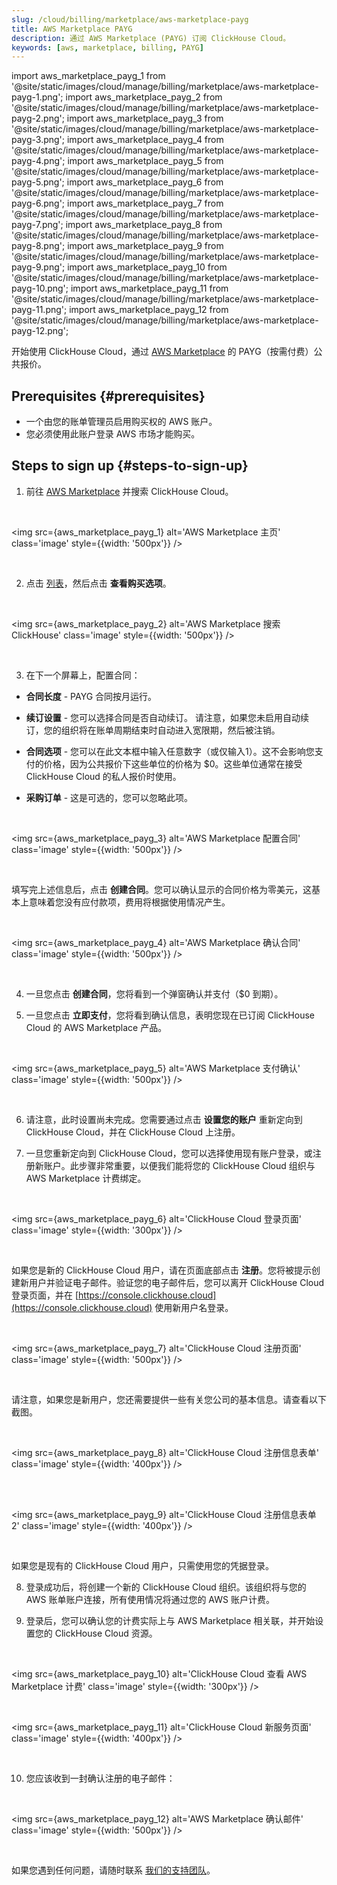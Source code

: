 ```yaml
---
slug: /cloud/billing/marketplace/aws-marketplace-payg
title: AWS Marketplace PAYG
description: 通过 AWS Marketplace (PAYG) 订阅 ClickHouse Cloud。
keywords: [aws, marketplace, billing, PAYG]
---
```


import aws_marketplace_payg_1 from '@site/static/images/cloud/manage/billing/marketplace/aws-marketplace-payg-1.png';
import aws_marketplace_payg_2 from '@site/static/images/cloud/manage/billing/marketplace/aws-marketplace-payg-2.png';
import aws_marketplace_payg_3 from '@site/static/images/cloud/manage/billing/marketplace/aws-marketplace-payg-3.png';
import aws_marketplace_payg_4 from '@site/static/images/cloud/manage/billing/marketplace/aws-marketplace-payg-4.png';
import aws_marketplace_payg_5 from '@site/static/images/cloud/manage/billing/marketplace/aws-marketplace-payg-5.png';
import aws_marketplace_payg_6 from '@site/static/images/cloud/manage/billing/marketplace/aws-marketplace-payg-6.png';
import aws_marketplace_payg_7 from '@site/static/images/cloud/manage/billing/marketplace/aws-marketplace-payg-7.png';
import aws_marketplace_payg_8 from '@site/static/images/cloud/manage/billing/marketplace/aws-marketplace-payg-8.png';
import aws_marketplace_payg_9 from '@site/static/images/cloud/manage/billing/marketplace/aws-marketplace-payg-9.png';
import aws_marketplace_payg_10 from '@site/static/images/cloud/manage/billing/marketplace/aws-marketplace-payg-10.png';
import aws_marketplace_payg_11 from '@site/static/images/cloud/manage/billing/marketplace/aws-marketplace-payg-11.png';
import aws_marketplace_payg_12 from '@site/static/images/cloud/manage/billing/marketplace/aws-marketplace-payg-12.png';

开始使用 ClickHouse Cloud，通过 [AWS Marketplace](https://aws.amazon.com/marketplace) 的 PAYG（按需付费）公共报价。

## Prerequisites {#prerequisites}

- 一个由您的账单管理员启用购买权的 AWS 账户。
- 您必须使用此账户登录 AWS 市场才能购买。

## Steps to sign up {#steps-to-sign-up}

1. 前往 [AWS Marketplace](https://aws.amazon.com/marketplace) 并搜索 ClickHouse Cloud。

<br />

<img src={aws_marketplace_payg_1}
    alt='AWS Marketplace 主页'
    class='image'
    style={{width: '500px'}}
/>

<br />

2. 点击 [列表](https://aws.amazon.com/marketplace/pp/prodview-jettukeanwrfc)，然后点击 **查看购买选项**。

<br />

<img src={aws_marketplace_payg_2}
    alt='AWS Marketplace 搜索 ClickHouse'
    class='image'
    style={{width: '500px'}}
/>

<br />

3. 在下一个屏幕上，配置合同：
- **合同长度** - PAYG 合同按月运行。
- **续订设置** - 您可以选择合同是否自动续订。
请注意，如果您未启用自动续订，您的组织将在账单周期结束时自动进入宽限期，然后被注销。

- **合同选项** - 您可以在此文本框中输入任意数字（或仅输入1）。这不会影响您支付的价格，因为公共报价下这些单位的价格为 $0。这些单位通常在接受 ClickHouse Cloud 的私人报价时使用。

- **采购订单** - 这是可选的，您可以忽略此项。

<br />

<img src={aws_marketplace_payg_3}
    alt='AWS Marketplace 配置合同'
    class='image'
    style={{width: '500px'}}
/>

<br />

填写完上述信息后，点击 **创建合同**。您可以确认显示的合同价格为零美元，这基本上意味着您没有应付款项，费用将根据使用情况产生。

<br />

<img src={aws_marketplace_payg_4}
    alt='AWS Marketplace 确认合同'
    class='image'
    style={{width: '500px'}}
/>

<br />

4. 一旦您点击 **创建合同**，您将看到一个弹窗确认并支付（$0 到期）。

5. 一旦您点击 **立即支付**，您将看到确认信息，表明您现在已订阅 ClickHouse Cloud 的 AWS Marketplace 产品。

<br />

<img src={aws_marketplace_payg_5}
    alt='AWS Marketplace 支付确认'
    class='image'
    style={{width: '500px'}}
/>

<br />

6. 请注意，此时设置尚未完成。您需要通过点击 **设置您的账户** 重新定向到 ClickHouse Cloud，并在 ClickHouse Cloud 上注册。

7. 一旦您重新定向到 ClickHouse Cloud，您可以选择使用现有账户登录，或注册新账户。此步骤非常重要，以便我们能将您的 ClickHouse Cloud 组织与 AWS Marketplace 计费绑定。

<br />

<img src={aws_marketplace_payg_6}
    alt='ClickHouse Cloud 登录页面'
    class='image'
    style={{width: '300px'}}
/>

<br />

如果您是新的 ClickHouse Cloud 用户，请在页面底部点击 **注册**。您将被提示创建新用户并验证电子邮件。验证您的电子邮件后，您可以离开 ClickHouse Cloud 登录页面，并在 [https://console.clickhouse.cloud](https://console.clickhouse.cloud) 使用新用户名登录。

<br />

<img src={aws_marketplace_payg_7}
    alt='ClickHouse Cloud 注册页面'
    class='image'
    style={{width: '500px'}}
/>

<br />

请注意，如果您是新用户，您还需要提供一些有关您公司的基本信息。请查看以下截图。

<br />

<img src={aws_marketplace_payg_8}
    alt='ClickHouse Cloud 注册信息表单'
    class='image'
    style={{width: '400px'}}
/>

<br />

<br />

<img src={aws_marketplace_payg_9}
    alt='ClickHouse Cloud 注册信息表单 2'
    class='image'
    style={{width: '400px'}}
/>

<br />

如果您是现有的 ClickHouse Cloud 用户，只需使用您的凭据登录。

8. 登录成功后，将创建一个新的 ClickHouse Cloud 组织。该组织将与您的 AWS 账单账户连接，所有使用情况将通过您的 AWS 账户计费。

9. 登录后，您可以确认您的计费实际上与 AWS Marketplace 相关联，并开始设置您的 ClickHouse Cloud 资源。

<br />

<img src={aws_marketplace_payg_10}
    alt='ClickHouse Cloud 查看 AWS Marketplace 计费'
    class='image'
    style={{width: '300px'}}
/>

<br />

<img src={aws_marketplace_payg_11}
    alt='ClickHouse Cloud 新服务页面'
    class='image'
    style={{width: '400px'}}
/>

<br />

10. 您应该收到一封确认注册的电子邮件：

<br />

<img src={aws_marketplace_payg_12}
    alt='AWS Marketplace 确认邮件'
    class='image'
    style={{width: '500px'}}
/>

<br />

如果您遇到任何问题，请随时联系 [我们的支持团队](https://clickhouse.com/support/program)。

